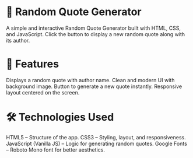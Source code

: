 # 📜 Random Quote Generator
A simple and interactive Random Quote Generator built with HTML, CSS, and JavaScript.
Click the button to display a new random quote along with its author.

# 🚀 Features
Displays a random quote with author name.
Clean and modern UI with background image.
Button to generate a new quote instantly.
Responsive layout centered on the screen.

# 🛠️ Technologies Used
HTML5 – Structure of the app.
CSS3 – Styling, layout, and responsiveness.
JavaScript (Vanilla JS) – Logic for generating random quotes.
Google Fonts – Roboto Mono font for better aesthetics.
